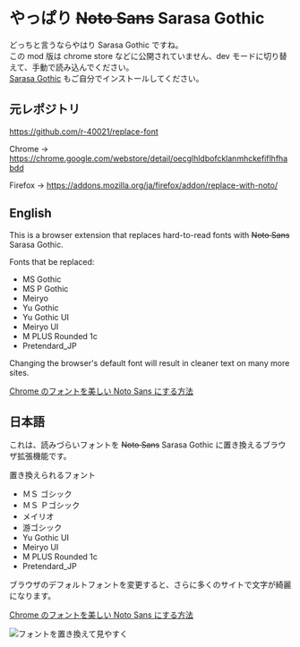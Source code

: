 # やっぱり ~~Noto Sans~~ Sarasa Gothic

どっちと言うならやはり Sarasa Gothic ですね。  
この mod 版は chrome store などに公開されていません、dev モードに切り替えて、手動で読み込んでください。  
[Sarasa Gothic](https://github.com/be5invis/Sarasa-Gothic/releases) もご自分でインストールしてください。

## 元レポジトリ

https://github.com/r-40021/replace-font 

Chrome -> https://chrome.google.com/webstore/detail/oecglhldbofcklanmhckefiflhfhabdd

Firefox -> https://addons.mozilla.org/ja/firefox/addon/replace-with-noto/

## English
This is a browser extension that replaces hard-to-read fonts with ~~Noto Sans~~ Sarasa Gothic.

Fonts that be replaced:

- MS Gothic
- MS P Gothic
- Meiryo
- Yu Gothic
- Yu Gothic UI
- Meiryo UI
- M PLUS Rounded 1c
- Pretendard_JP

Changing the browser's default font will result in cleaner text on many more sites.

[Chrome のフォントを美しい Noto Sans にする方法](https://r-40021.github.io/blog/2022-05/font)

## 日本語

これは、読みづらいフォントを ~~Noto Sans~~ Sarasa Gothic に置き換えるブラウザ拡張機能です。

置き換えられるフォント

- ＭＳ ゴシック
- ＭＳ Ｐゴシック
- メイリオ
- 游ゴシック
- Yu Gothic UI
- Meiryo UI
- M PLUS Rounded 1c
- Pretendard_JP

ブラウザのデフォルトフォントを変更すると、さらに多くのサイトで文字が綺麗になります。

[Chrome のフォントを美しい Noto Sans にする方法](https://r-40021.github.io/blog/2022-05/font)

![フォントを置き換えて見やすく](https://user-images.githubusercontent.com/75155258/159868921-7dd6896a-19b0-41c9-86c3-8041ec9fe730.png)